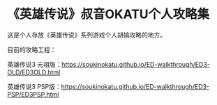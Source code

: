 # 《英雄传说》叔音OKATU个人攻略集
这是个人存放《英雄传说》系列游戏个人胡搞攻略的地方。

目前的攻略工程：

英雄传说3 元祖版：https://soukinokatu.github.io/ED-walkthrough/ED3-OLD/ED3OLD.html

英雄传说3 PSP版：https://soukinokatu.github.io/ED-walkthrough/ED3-PSP/ED3PSP.html

